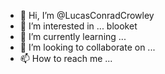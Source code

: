- 👋 Hi, I’m @LucasConradCrowley
- 👀 I’m interested in ... blooket
- 🌱 I’m currently learning ...
- 💞️ I’m looking to collaborate on ...
- 📫 How to reach me ...

<!---
LucasConradCrowley/LucasConradCrowley is a ✨ special ✨ repository because its `README.md` (this file) appears on your GitHub profile.
You can click the Preview link to take a look at your changes.
--->

